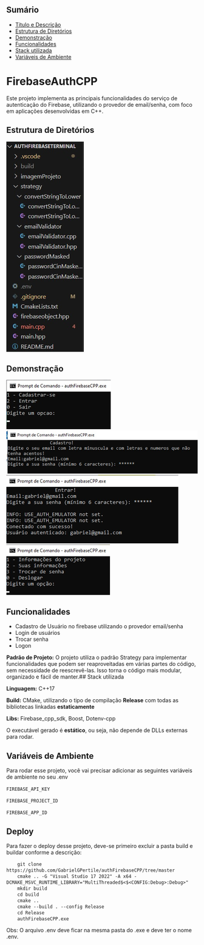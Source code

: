 
## Sumário

- [Título e Descrição](#TítuloeDescrição)
- [Estrutura de Diretórios](#EstruturadeDiretórios)
- [Demonstração](#Demonstração)
- [Funcionalidades](#Funcionalidades)
- [Stack utilizada](#StackUtilizada)
- [Variáveis de Ambiente](#VariáveisDeAmbiente)

# FirebaseAuthCPP

Este projeto implementa as principais funcionalidades do serviço de autenticação do Firebase, utilizando o provedor de email/senha, com foco em aplicações desenvolvidas em C++.

## Estrutura de Diretórios 

![EstruturaPastas](imagemProjeto/imagem5.jpeg)
## Demonstração

![Inicial](imagemProjeto/imagem1.jpeg)
![Cadastro](imagemProjeto/imagem2.jpeg)
![Entrar](imagemProjeto/imagem3.jpeg)
![TelaLogado](imagemProjeto/imagem4.jpeg)


## Funcionalidades

- Cadastro de Usuário no firebase utilizando o provedor email/senha
- Login de usuários
- Trocar senha
- Logon

**Padrão de Projeto:** O projeto utiliza o padrão Strategy para implementar funcionalidades que podem ser reaproveitadas em várias partes do código, sem necessidade de reescrevê-las. Isso torna o código mais modular, organizado e fácil de manter.## Stack utilizada

**Linguagem:** C++17

**Build:** CMake, utilizando o tipo de compilação **Release** com todas as bibliotecas linkadas **estaticamente**

**Libs:** Firebase_cpp_sdk, Boost, Dotenv-cpp

O executável gerado é **estático**, ou seja, não depende de DLLs externas para rodar.

## Variáveis de Ambiente

Para rodar esse projeto, você vai precisar adicionar as seguintes variáveis de ambiente no seu .env

`FIREBASE_API_KEY`

`FIREBASE_PROJECT_ID`

`FIREBASE_APP_ID`


## Deploy

Para fazer o deploy desse projeto, deve-se primeiro excluir a pasta build e buildar conforme a descrição:

```
    git clone https://github.com/GabrielGPertile/authFirebaseCPP/tree/master
    cmake .. -G "Visual Studio 17 2022" -A x64 -DCMAKE_MSVC_RUNTIME_LIBRARY="MultiThreaded$<$<CONFIG:Debug>:Debug>"
    mkdir build
    cd build
    cmake ..
    cmake --build . --config Release
    cd Release 
    authFirebaseCPP.exe
```

Obs: O arquivo .env deve ficar na mesma pasta do .exe e deve ter o nome .env.
